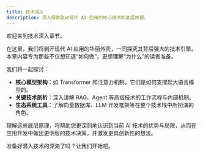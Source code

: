 ```yaml
---
title: 技术深入
description: 深入探索驱动现代 AI 应用的核心技术和底层原理。
---
```


欢迎来到技术深入章节。

在这里，我们将剥开现代 AI 应用的华丽外壳，一同探究其背后强大的技术引擎。本章内容专为那些不仅想知道“如何做”，更想理解“为什么”的读者准备。

我们将一起探讨：

- **核心模型架构**：如 Transformer 和注意力机制，它们是如何支撑起大语言模型的。
- **关键技术剖析**：深入讲解 RAG、Agent 等高级技术的工作流程与内部机制。
- **生态系统工具**：了解向量数据库、LLM 开发框架等在整个技术栈中所扮演的角色。

理解这些底层原理，将帮助您更深刻地认识到当前 AI 技术的优势与局限，从而在应用开发中做出更明智的技术决策，并激发更具创新性的想法。

准备好潜入技术的深海了吗？让我们开始吧。
